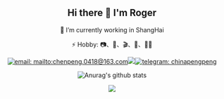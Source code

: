 <div align="center">
  
## Hi there 👋  I'm Roger

🔭 I’m currently working in ShangHai

⚡ Hobby: 📷、🏃、🎬、🎵、👨‍💻‍

[![email: mailto:chenpeng.0418@163.com](https://img.shields.io/badge/email-8B89CC?&style=for-the-badge&logo=protonmail&logoColor=FFF)](mailto:chenpeng.0418@163.com)[![](https://img.shields.io/badge/github.io-7289DA?&labelColor=222&style=for-the-badge&logo=blog&logoColor=7289DA)](https://rrroger.github.io/)[![telegram: chinapengpeng](https://img.shields.io/badge/telegram-2CA5E0?&style=for-the-badge&logo=telegram)](https://t.me/chinapengpeng)
  
  
![Anurag's github stats](https://github-readme-stats.vercel.app/api?username=RRRoger&count_private=true&show_icons=true)

<img src="https://github-readme-stats.vercel.app/api/top-langs/?username=RRRoger&hide_border=true&show_icons=true&title_color=eee&icon_color=eee&text_color=fff&bg_color=999&langs_count=6&hide=css&card_width=400">

</div>

